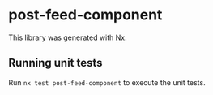 # post-feed-component

This library was generated with [Nx](https://nx.dev).

## Running unit tests

Run `nx test post-feed-component` to execute the unit tests.
